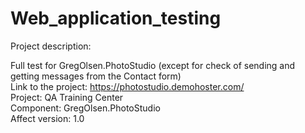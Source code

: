 # Web_application_testing

Project description:

Full test for GregOlsen.PhotoStudio (except for check of sending and getting messages from the Contact form)<br>
Link to the project: https://photostudio.demohoster.com/<br>
Project: QA Training Center<br>
Сomponent: GregOlsen.PhotoStudio<br>
Affect version: 1.0<br>
